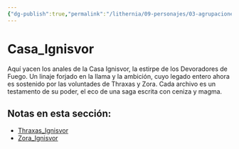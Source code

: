 ```yaml
---
{"dg-publish":true,"permalink":"/lithernia/09-personajes/03-agrupaciones/casa-ignisvor/home/"}
---
```


# Casa_Ignisvor

Aquí yacen los anales de la Casa Ignisvor, la estirpe de los Devoradores de Fuego. Un linaje forjado en la llama y la ambición, cuyo legado entero ahora es sostenido por las voluntades de Thraxas y Zora. Cada archivo es un testamento de su poder, el eco de una saga escrita con ceniza y magma.

## Notas en esta sección:
- [Thraxas_Ignisvor](./Thraxas_Ignisvor.md)
- [Zora_Ignisvor](./Zora_Ignisvor.md)

